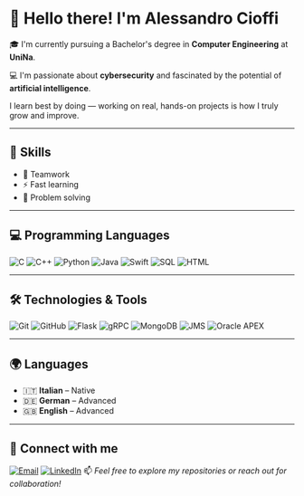 # 👋 Hello there! I'm Alessandro Cioffi

🎓 I'm currently pursuing a Bachelor's degree in **Computer Engineering** at **UniNa**.

💻 I'm passionate about **cybersecurity** and fascinated by the potential of **artificial intelligence**.

I learn best by doing — working on real, hands-on projects is how I truly grow and improve.

---

## 🚀 Skills

- 🤝 Teamwork  
- ⚡ Fast learning  
- 🧠 Problem solving

---

## 💻 Programming Languages

![C](https://img.shields.io/badge/C-00599C?style=for-the-badge&logo=c&logoColor=white)
![C++](https://img.shields.io/badge/C%2B%2B-00599C?style=for-the-badge&logo=c%2B%2B&logoColor=white)
![Python](https://img.shields.io/badge/Python-3776AB?style=for-the-badge&logo=python&logoColor=white)
![Java](https://img.shields.io/badge/Java-007396?style=for-the-badge&logo=java&logoColor=white)
![Swift](https://img.shields.io/badge/Swift-FA7343?style=for-the-badge&logo=swift&logoColor=white)
![SQL](https://img.shields.io/badge/SQL-003B57?style=for-the-badge&logo=mysql&logoColor=white)
![HTML](https://img.shields.io/badge/HTML5-E34F26?style=for-the-badge&logo=html5&logoColor=white)

---

## 🛠️ Technologies & Tools

![Git](https://img.shields.io/badge/Git-F05032?style=for-the-badge&logo=git&logoColor=white)
![GitHub](https://img.shields.io/badge/GitHub-181717?style=for-the-badge&logo=github&logoColor=white)
![Flask](https://img.shields.io/badge/Flask-000000?style=for-the-badge&logo=flask&logoColor=white)
![gRPC](https://img.shields.io/badge/gRPC-4285F4?style=for-the-badge&logo=gRPC&logoColor=white)
![MongoDB](https://img.shields.io/badge/MongoDB-47A248?style=for-the-badge&logo=mongodb&logoColor=white)
![JMS](https://img.shields.io/badge/JMS-007396?style=for-the-badge&logo=java&logoColor=white)
![Oracle APEX](https://img.shields.io/badge/Oracle%20APEX-F80000?style=for-the-badge&logo=oracle&logoColor=white)

---

## 🌍 Languages

- 🇮🇹 **Italian** – Native  
- 🇩🇪 **German** – Advanced  
- 🇬🇧 **English** – Advanced

---

## 🔗 Connect with me

[![Email](https://img.shields.io/badge/Email-D14836?style=for-the-badge&logo=gmail&logoColor=white)](mailto:alessandrocioffi007@gmail.com)
[![LinkedIn](https://img.shields.io/badge/LinkedIn-blue?style=for-the-badge&logo=linkedin&logoColor=white)](https://www.linkedin.com/in/alessandro-cioffi-012159372/)
📫 *Feel free to explore my repositories or reach out for collaboration!*


